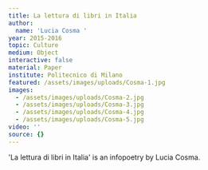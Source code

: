 ```yaml
---
title: La lettura di libri in Italia
author:
  name: 'Lucia Cosma '
year: 2015-2016
topic: Culture
medium: Object
interactive: false
material: Paper
institute: Politecnico di Milano
featured: /assets/images/uploads/Cosma-1.jpg
images:
  - /assets/images/uploads/Cosma-2.jpg
  - /assets/images/uploads/Cosma-3.jpg
  - /assets/images/uploads/Cosma-4.jpg
  - /assets/images/uploads/Cosma-5.jpg
video: ''
source: {}
---
```

'La lettura di libri in Italia' is an infopoetry by Lucia Cosma.
